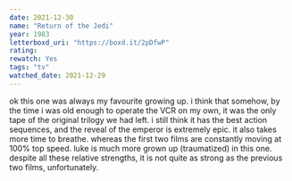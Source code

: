 ```yaml
---
date: 2021-12-30
name: "Return of the Jedi"
year: 1983
letterboxd_uri: "https://boxd.it/2pDfwP"
rating: 
rewatch: Yes
tags: "tv"
watched_date: 2021-12-29
---
```


ok this one was always my favourite growing up. i think that somehow, by the time i was old enough to operate the VCR on my own, it was the only tape of the original trilogy we had left. i still think it has the best action sequences, and the reveal of the emperor is extremely epic. it also takes more time to breathe. whereas the first two films are constantly moving at 100% top speed. luke is much more grown up (traumatized) in this one. despite all these relative strengths, it is not quite as strong as the previous two films, unfortunately.
